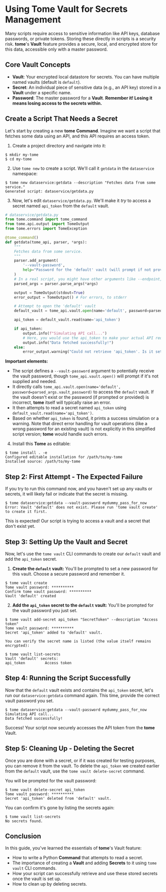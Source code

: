 # Using Tome Vault for Secrets Management

Many scripts require access to sensitive information like API keys, database
passwords, or private tokens. Storing these directly in scripts is a security
risk. **tome**'s **Vault** feature provides a secure, local, and encrypted store
for this data, accessible only with a master password.

## Core Vault Concepts

* **Vault**: Your encrypted local datastore for secrets. You can have multiple
  named vaults (default is `default`).
* **Secret**: An individual piece of sensitive data (e.g., an API key) stored in
  a **Vault** under a specific name.
* **Password**: The master password for a **Vault**. **Remember it! Losing it
  means losing access to the secrets within.**

## Create a Script That Needs a Secret

Let's start by creating a new **tome** **Command**. Imagine we want a script
that fetches some data using an API, and this API requires an access token.

1.  Create a project directory and navigate into it:

```console
$ mkdir my-tome
$ cd my-tome
```

2.  Use `tome new` to create a script. We'll call it `getdata` in the
    `dataservice` namespace:

```console
$ tome new dataservice:getdata --description "Fetches data from some service."
Generated script: dataservice/getdata.py
```

3.  Now, let's edit `dataservice/getdata.py`. We'll make it *try* to access a
    secret named `api_token` from the `default` vault.

```python
# dataservice/getdata.py
from tome.command import tome_command
from tome.api.output import TomeOutput
from tome.errors import TomeException

@tome_command()
def getdata(tome_api, parser, *args):
    """
    Fetches data from some service.
    """
    parser.add_argument(
        '--vault-password',
        help="Password for the 'default' vault (will prompt if not provided)"
    )
    # In a real script, you might have other arguments like --endpoint, etc.
    parsed_args = parser.parse_args(*args)

    output = TomeOutput(stdout=True)
    error_output = TomeOutput() # For errors, to stderr

    # Attempt to open the 'default' vault
    default_vault = tome_api.vault.open(name='default', password=parsed_args.vault_password)

    api_token = default_vault.read(name='api_token')

    if api_token:
        output.info(f"Simulating API call...")
        # Here, you would use the api_token to make your actual API request
        output.info("Data fetched successfully!")
    else:
        error_output.warning("Could not retrieve 'api_token'. Is it set in the 'default' vault?")
```

**Important elements:**

* The script defines a `--vault-password` argument to potentially receive the
  vault password, though `tome_api.vault.open()` will prompt if it's not
  supplied and needed.
* It directly calls `tome_api.vault.open(name='default',
  password=parsed_args.vault_password)` to access the `default` vault. If the
  vault doesn't exist or the password (if prompted or provided) is incorrect,
  **tome** itself will typically raise an error.
* It then attempts to read a secret named `api_token` using
  `default_vault.read(name='api_token')`.
* Based on whether `api_token` is found, it prints a success simulation or a
  warning. Note that direct error handling for vault operations (like a wrong
  password for an existing vault) is not explicitly in this simplified script
  version; **tome** would handle such errors.

4.  Install this **Tome** as editable:

```console
$ tome install . -e
Configured editable installation for /path/to/my-tome
Installed source: /path/to/my-tome
```

## Step 2: First Attempt - The Expected Failure

If you try to run this command now, and you haven't set up any vaults or
secrets, it will likely fail or indicate that the secret is missing.

```console
$ tome dataservice:getdata --vault-password mydummy_pass_for_now
Error: Vault 'default' does not exist. Please run 'tome vault create' to create it first.
```

This is expected! Our script is trying to access a vault and a secret that don't
exist yet.

## Step 3: Setting Up the Vault and Secret

Now, let's use the `tome vault` CLI commands to create our `default` vault and
add the `api_token` secret.

1.  **Create the `default` vault:** You'll be prompted to set a new password for
    this vault. Choose a secure password and remember it.

```console
$ tome vault create
Tome vault password: **********
Confirm tome vault password: **********
Vault 'default' created
```

2.  **Add the `api_token` secret to the `default` vault:** You'll be prompted
    for the vault password you just set.

```console
$ tome vault add-secret api_token "SecretToken" --description "Access token"
Tome vault password: **********
Secret 'api_token' added to 'default' vault.
```

    You can verify the secret name is listed (the value itself remains
    encrypted):

```console
$ tome vault list-secrets
Vault 'default' secrets:
api_token         Access token
```

## Step 4: Running the Script Successfully

Now that the `default` vault exists and contains the `api_token` secret, let's
run our `dataservice:getdata` command again. This time, provide the correct
vault password you set.

```console
$ tome dataservice:getdata --vault-password mydummy_pass_for_now
Simulating API call...
Data fetched successfully!
```

Success! Your script now securely accesses the API token from the **tome**
Vault.

## Step 5: Cleaning Up - Deleting the Secret

Once you are done with a secret, or if it was created for testing purposes, you
can remove it from the vault. To delete the `api_token` we created earlier from
the `default` vault, use the `tome vault delete-secret` command.

You will be prompted for the vault password:

```console
$ tome vault delete-secret api_token
Tome vault password: **********
Secret 'api_token' deleted from 'default' vault.
```

You can confirm it's gone by listing the secrets again:

```console
$ tome vault list-secrets
No secrets found.
```

## Conclusion

In this guide, you've learned the essentials of **tome**'s Vault feature:

* How to write a Python **Command** that attempts to read a secret.
* The importance of creating a **Vault** and adding **Secrets** to it using
  `tome vault` CLI commands.
* How your script can successfully retrieve and use these stored secrets once
  the vault is set up.
* How to clean up by deleting secrets.
